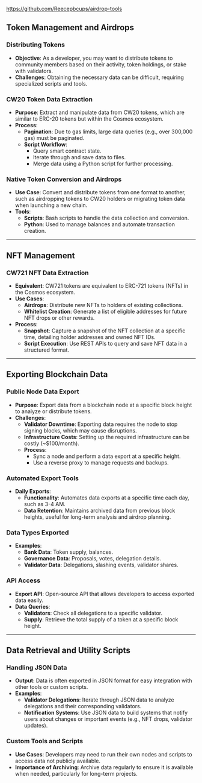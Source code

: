https://github.com/Reecepbcups/airdrop-tools


Token Management and Airdrops
-----------------------------

### **Distributing Tokens**

-   **Objective**: As a developer, you may want to distribute tokens to community members based on their activity, token holdings, or stake with validators.
-   **Challenges**: Obtaining the necessary data can be difficult, requiring specialized scripts and tools.

### **CW20 Token Data Extraction**

-   **Purpose**: Extract and manipulate data from CW20 tokens, which are similar to ERC-20 tokens but within the Cosmos ecosystem.
-   **Process**:
    -   **Pagination**: Due to gas limits, large data queries (e.g., over 300,000 gas) must be paginated.
    -   **Script Workflow**:
        -   Query smart contract state.
        -   Iterate through and save data to files.
        -   Merge data using a Python script for further processing.

### **Native Token Conversion and Airdrops**

-   **Use Case**: Convert and distribute tokens from one format to another, such as airdropping tokens to CW20 holders or migrating token data when launching a new chain.
-   **Tools**:
    -   **Scripts**: Bash scripts to handle the data collection and conversion.
    -   **Python**: Used to manage balances and automate transaction creation.

* * * *

NFT Management
--------------

### **CW721 NFT Data Extraction**

-   **Equivalent**: CW721 tokens are equivalent to ERC-721 tokens (NFTs) in the Cosmos ecosystem.
-   **Use Cases**:
    -   **Airdrops**: Distribute new NFTs to holders of existing collections.
    -   **Whitelist Creation**: Generate a list of eligible addresses for future NFT drops or other rewards.
-   **Process**:
    -   **Snapshot**: Capture a snapshot of the NFT collection at a specific time, detailing holder addresses and owned NFT IDs.
    -   **Script Execution**: Use REST APIs to query and save NFT data in a structured format.

* * * *

Exporting Blockchain Data
-------------------------

### **Public Node Data Export**

-   **Purpose**: Export data from a blockchain node at a specific block height to analyze or distribute tokens.
-   **Challenges**:
    -   **Validator Downtime**: Exporting data requires the node to stop signing blocks, which may cause disruptions.
    -   **Infrastructure Costs**: Setting up the required infrastructure can be costly (~$100/month).
    -   **Process**:
        -   Sync a node and perform a data export at a specific height.
        -   Use a reverse proxy to manage requests and backups.

### **Automated Export Tools**

-   **Daily Exports**:
    -   **Functionality**: Automates data exports at a specific time each day, such as 3-4 AM.
    -   **Data Retention**: Maintains archived data from previous block heights, useful for long-term analysis and airdrop planning.

### **Data Types Exported**

-   **Examples**:
    -   **Bank Data**: Token supply, balances.
    -   **Governance Data**: Proposals, votes, delegation details.
    -   **Validator Data**: Delegations, slashing events, validator shares.

### **API Access**

-   **Export API**: Open-source API that allows developers to access exported data easily.
-   **Data Queries**:
    -   **Validators**: Check all delegations to a specific validator.
    -   **Supply**: Retrieve the total supply of a token at a specific block height.

* * * *

Data Retrieval and Utility Scripts
----------------------------------

### **Handling JSON Data**

-   **Output**: Data is often exported in JSON format for easy integration with other tools or custom scripts.
-   **Examples**:
    -   **Validator Delegations**: Iterate through JSON data to analyze delegations and their corresponding validators.
    -   **Notification Systems**: Use JSON data to build systems that notify users about changes or important events (e.g., NFT drops, validator updates).

### **Custom Tools and Scripts**

-   **Use Cases**: Developers may need to run their own nodes and scripts to access data not publicly available.
-   **Importance of Archiving**: Archive data regularly to ensure it is available when needed, particularly for long-term projects.
